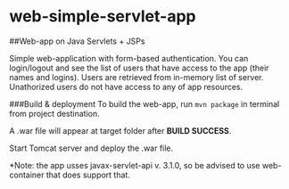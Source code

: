 # web-simple-servlet-app
##Web-app on Java Servlets + JSPs

Simple web-application with form-based authentication. You can login/logout and see the list of users that have access to the app (their names and logins).
Users are retrieved from in-memory list of server. Unathorized users do not have access to any of app resources.

###Build & deployment
To build the web-app, run ```mvn package``` in terminal from project destination.

A .war file will appear at target folder after **BUILD SUCCESS**.

Start Tomcat server and deploy the .war file.

*Note: the app usses javax-servlet-api v. 3.1.0, so be advised to use web-container that does support that.
